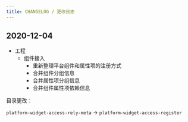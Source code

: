 ```yaml
---
title: CHANGELOG / 更改日志
---
```


## 2020-12-04

- 工程
  - 组件接入
    - 重新整理平台组件和属性项的注册方式
    - 合并组件分组信息
    - 合并属性项分组信息
    - 合并组件属性项依赖信息

目录更改：

`platform-widget-access-rely-meta` -> `platform-widget-access-register`
